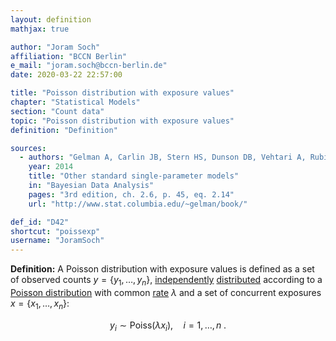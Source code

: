 ```yaml
---
layout: definition
mathjax: true

author: "Joram Soch"
affiliation: "BCCN Berlin"
e_mail: "joram.soch@bccn-berlin.de"
date: 2020-03-22 22:57:00

title: "Poisson distribution with exposure values"
chapter: "Statistical Models"
section: "Count data"
topic: "Poisson distribution with exposure values"
definition: "Definition"

sources:
  - authors: "Gelman A, Carlin JB, Stern HS, Dunson DB, Vehtari A, Rubin DB"
    year: 2014
    title: "Other standard single-parameter models"
    in: "Bayesian Data Analysis"
    pages: "3rd edition, ch. 2.6, p. 45, eq. 2.14"
    url: "http://www.stat.columbia.edu/~gelman/book/"

def_id: "D42"
shortcut: "poissexp"
username: "JoramSoch"
---
```



**Definition:** A Poisson distribution with exposure values is defined as a set of observed counts $y = \left\lbrace y_1, \ldots, y_n \right\rbrace$, [independently](/D/ind) [distributed](/D/dist) according to a [Poisson distribution](/D/poiss) with common [rate](/D/para-rate) $\lambda$ and a set of concurrent exposures $x = \left\lbrace x_1, \ldots, x_n \right\rbrace$:

$$ \label{eq:Poiss-exp}
y_i \sim \mathrm{Poiss}(\lambda x_i), \quad i = 1, \ldots, n \; .
$$